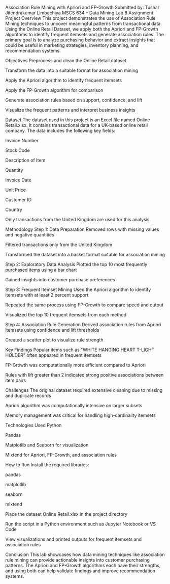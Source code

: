 Association Rule Mining with Apriori and FP-Growth
Submitted by: Tushar Jitendrakumar Limbachiya
MSCS 634 – Data Mining
Lab 6 Assignment
Project Overview
This project demonstrates the use of Association Rule Mining techniques to uncover meaningful patterns from transactional data. Using the Online Retail Dataset, we apply both the Apriori and FP-Growth algorithms to identify frequent itemsets and generate association rules. The primary goal is to analyze purchasing behavior and extract insights that could be useful in marketing strategies, inventory planning, and recommendation systems.

Objectives Preprocess and clean the Online Retail dataset

Transform the data into a suitable format for association mining

Apply the Apriori algorithm to identify frequent itemsets

Apply the FP-Growth algorithm for comparison

Generate association rules based on support, confidence, and lift

Visualize the frequent patterns and interpret business insights

Dataset The dataset used in this project is an Excel file named Online Retail.xlsx. It contains transactional data for a UK-based online retail company. The data includes the following key fields:

Invoice Number

Stock Code

Description of Item

Quantity

Invoice Date

Unit Price

Customer ID

Country

Only transactions from the United Kingdom are used for this analysis.

Methodology Step 1: Data Preparation Removed rows with missing values and negative quantities

Filtered transactions only from the United Kingdom

Transformed the dataset into a basket format suitable for association mining

Step 2: Exploratory Data Analysis Plotted the top 10 most frequently purchased items using a bar chart

Gained insights into customer purchase preferences

Step 3: Frequent Itemset Mining Used the Apriori algorithm to identify itemsets with at least 2 percent support

Repeated the same process using FP-Growth to compare speed and output

Visualized the top 10 frequent itemsets from each method

Step 4: Association Rule Generation Derived association rules from Apriori itemsets using confidence and lift thresholds

Created a scatter plot to visualize rule strength

Key Findings Popular items such as "WHITE HANGING HEART T-LIGHT HOLDER" often appeared in frequent itemsets

FP-Growth was computationally more efficient compared to Apriori

Rules with lift greater than 2 indicated strong positive associations between item pairs

Challenges The original dataset required extensive cleaning due to missing and duplicate records

Apriori algorithm was computationally intensive on larger subsets

Memory management was critical for handling high-cardinality itemsets

Technologies Used Python

Pandas

Matplotlib and Seaborn for visualization

Mlxtend for Apriori, FP-Growth, and association rules

How to Run Install the required libraries:

pandas

matplotlib

seaborn

mlxtend

Place the dataset Online Retail.xlsx in the project directory

Run the script in a Python environment such as Jupyter Notebook or VS Code

View visualizations and printed outputs for frequent itemsets and association rules

Conclusion This lab showcases how data mining techniques like association rule mining can provide actionable insights into customer purchasing patterns. The Apriori and FP-Growth algorithms each have their strengths, and using both can help validate findings and improve recommendation systems.
